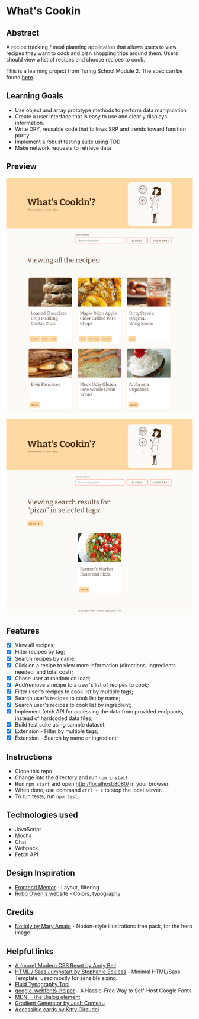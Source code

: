 # What's Cookin

## Abstract 

A recipe tracking / meal planning application that allows users to view recipes they want to cook and plan shopping trips around them. Users should view a list of recipes and choose recipes to cook.

This is a learning project from Turing School Module 2. The spec can be found [here](https://frontend.turing.edu/projects/module-2/whats-cookin-part-one.html).

## Learning Goals

- Use object and array prototype methods to perform data manipulation
- Create a user interface that is easy to use and clearly displays information.
- Write DRY, reusable code that follows SRP and trends toward function purity
- Implement a robust testing suite using TDD
- Make network requests to retrieve data

## Preview

![](/screenshot1.png)

![](/screenshot2.png)

## Features

- [x] View all recipes;
- [x] Filter recipes by tag;
- [x] Search recipes by name;
- [x] Click on a recipe to view more information (directions, ingredients needed, and total cost);
- [x] Chose user at random on load;
- [x] Add/remove a recipe to a user's list of recipes to cook;
- [x] Filter user's recipes to cook list by multiple tags;
- [x] Search user's recipes to cook list by name;
- [x] Search user's recipes to cook list by ingredient;
- [x] Implement fetch API for accessing the data from provided endpoints, instead of hardcoded data files;
- [x] Build test suite using sample dataset;
- [x] Extension - Filter by multiple tags;
- [x] Extension - Search by name or ingredient;

## Instructions

- Clone this repo.
- Change into the directory and run `npm install`.
- Run `npm start` and open [http://localhost:8080/](http://localhost:8080/) in your browser.
- When done, use command `ctrl + c` to stop the local server.
- To run tests, run `npm test`.

## Technologies used

- JavaScript
- Mocha
- Chai
- Webpack
- Fetch API

## Design Inspiration

- [Frontend Mentor](https://www.frontendmentor.io/challenges) - Layout, filtering
- [Robb Owen's website](https://robbowen.digital/) - Colors, typography

## Credits

- [Notioly by Mary Amato](https://notioly.com/) - Notion-style illustrations free pack, for the hero image.

## Helpful links

- [A (more) Modern CSS Reset by Andy Bell](https://piccalil.li/blog/a-more-modern-css-reset/)
- [HTML / Sass Jumpstart by Stephanie Eckless](https://github.com/5t3ph/html-sass-jumpstart) - Minimal HTML/Sass Template, used mostly for sensible sizing.
- [Fluid Typography Tool](https://fluidtypography.com/)
- [google-webfonts-helper](https://gwfh.mranftl.com/fonts) - A Hassle-Free Way to Self-Host Google Fonts
- [MDN - The Dialog element](https://developer.mozilla.org/en-US/docs/Web/HTML/Element/dialog)
- [Gradient Generator by Josh Comeau](https://www.joshwcomeau.com/gradient-generator/)
- [Accessible cards by Kitty Giraudel](https://kittygiraudel.com/2022/04/02/accessible-cards/)